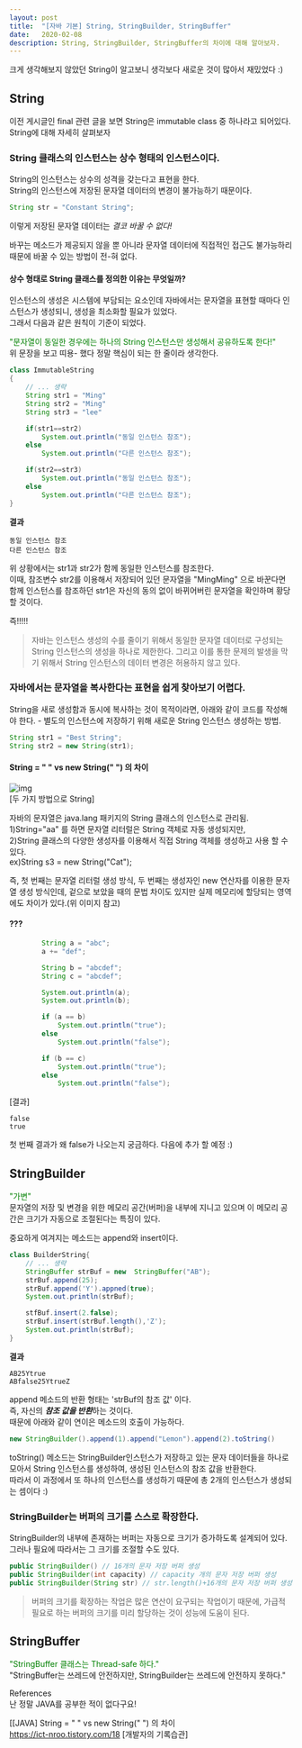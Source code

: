 ```yaml
---
layout: post
title:  "[자바 기본] String, StringBuilder, StringBuffer"
date:   2020-02-08
description: String, StringBuilder, StringBuffer의 차이에 대해 알아보자.
---
```


크게 생각해보지 않았던 String이 알고보니 생각보다 새로운 것이 많아서 재밌었다 :)  

## String

이전 게시글인 final 관련 글을 보면 String은 immutable class 중 하나라고 되어있다.  
String에 대해 자세히 살펴보자  

### String 클래스의 인스턴스는 상수 형태의 인스턴스이다.
String의 인스턴스는 상수의 성격을 갖는다고 표현을 한다.  
String의 인스턴스에 저장된 문자열 데이터의 변경이 불가능하기 때문이다.  

~~~ java
String str = "Constant String";
~~~
이렇게 저장된 문자열 데이터는 *결코 바꿀 수 없다!*  

바꾸는 메소드가 제공되지 않을 뿐 아니라 문자열 데이터에 직접적인 접근도 불가능하리 때문에 바꿀 수 있는 방법이 전-혀 없다.  

#### 상수 형태로 String 클래스를 정의한 이유는 무엇일까?
인스턴스의 생성은 시스템에 부담되는 요소인데 자바에서는 문자열을 표현할 때마다 인스턴스가 생성되니, 생성을 최소화할 필요가 있었다.  
그래서 다음과 같은 원칙이 기준이 되었다.  

<span style="color:green">"문자열이 동일한 경우에는 하나의 String 인스턴스만 생성해서 공유하도록 한다!"</span>  
위 문장을 보고 띠용- 했다 정말 핵심이 되는 한 줄이라 생각한다.  

~~~ java
class ImmutableString
{
    // ... 생략
    String str1 = "Ming"
    String str2 = "Ming"
    String str3 = "lee"

    if(str1==str2)
        System.out.println("동일 인스턴스 참조");
    else
        System.out.println("다른 인스턴스 참조");

    if(str2==str3)
        System.out.println("동일 인스턴스 참조");
    else
        System.out.println("다른 인스턴스 참조");
}
~~~

**결과**
~~~
동일 인스턴스 참조
다른 인스턴스 참조
~~~

위 상황에서는 str1과 str2가 함께 동일한 인스턴스를 참조한다.  
이때, 참조변수 str2를 이용해서 저장되어 있던 문자열을 "MingMing" 으로 바꾼다면 함께 인스턴스를 참조하던 str1은 자신의 동의 없이 바뀌어버린 문자열을 확인하며 황당할 것이다.  

즉!!!!!  
> 자바는 인스턴스 생성의 수를 줄이기 위해서 동일한 문자열 데이터로 구성되는 String 인스턴스의 생성을 하나로 제한한다. 그리고 이를 통한 문제의 발생을 막기 위해서 String 인스턴스의 데이터 변경은 허용하지 않고 있다.  

### 자바에서는 문자열을 복사한다는 표현을 쉽게 찾아보기 어렵다.

String을 새로 생성함과 동시에 복사하는 것이 목적이라면, 아래와 같이 코드를 작성해야 한다. - 별도의 인스턴스에 저장하기 위해 새로운 String 인스턴스 생성하는 방법.
~~~ java
String str1 = "Best String";
String str2 = new String(str1);
~~~  
  
  

#### String = " " vs new String(" ") 의 차이  
![img](https://user-images.githubusercontent.com/17976251/82747120-2607ea00-9dd1-11ea-9284-3ed539b7b1d2.png)  
[두 가지 방법으로 String]  

자바의 문자열은 java.lang 패키지의 String 클래스의 인스턴스로 관리됨.  
1)String="aa" 를 하면 문자열 리터럴은 String 객체로 자동 생성되지만,  
2)String 클래스의 다양한 생성자를 이용해서 직접 String 객체를 생성하고 사용 할 수 있다.  
ex)String s3 = new String("Cat");  

즉, 첫 번째는 문자열 리터럴 생성 방식, 두 번째는 생성자인 new 연산자를 이용한 문자열 생성 방식인데, 겉으로 보았을 때의 문법 차이도 있지만 실제 메모리에 할당되는 영역에도 차이가 있다.(위 이미지 참고)  

#### ???  
~~~ java
		String a = "abc";
		a += "def";

		String b = "abcdef";
		String c = "abcdef";

		System.out.println(a);
		System.out.println(b);

		if (a == b)
			System.out.println("true");
		else
			System.out.println("false");

		if (b == c)
			System.out.println("true");
		else
			System.out.println("false");
~~~

[결과]  
~~~
false
true
~~~  

첫 번째 결과가 왜 false가 나오는지 궁금하다. 다음에 추가 할 예정 :)  
  
  
## StringBuilder
<span style="color:green">"가변"</span>    
문자열의 저장 및 변경을 위한 메모리 공간(버퍼)을 내부에 지니고 있으며 이 메모리 공간은 크기가 자동으로 조절된다는 특징이 있다.  

중요하게 여겨지는 메소드는 append와 insert이다.  
~~~ java
class BuilderString{
    // ... 생략
    StringBuffer strBuf = new  StringBuffer("AB");
    strBuf.append(25);
    strBuf.append('Y').appned(true);
    System.out.println(strBuf);

    stfBuf.insert(2.false);
    strBuf.insert(strBuf.length(),'Z');
    System.out.println(strBuf);
}
~~~

**결과**
~~~
AB25Ytrue
ABfalse25YtrueZ
~~~

append 메소드의 반환 형태는 'strBuf의 참조 값' 이다.  
즉, 자신의 ***참조 값을 반환***하는 것이다.  
때문에 아래와 같이 연이은 메소드의 호출이 가능하다.

~~~ java
new StringBuilder().append(1).append("Lemon").append(2).toString()
~~~
toString() 메소드는 StringBuilder인스턴스가 저장하고 있는 문자 데이터들을 하나로 모아서 String 인스턴스를 생성하여, 생성된 인스턴스의 참조 값을 반환한다.  
따라서 이 과정에서 또 하나의 인스턴스를 생성하기 때문에 총 2개의 인스턴스가 생성되는 셈이다 :)  


### StringBuilder는 버퍼의 크기를 스스로 확장한다.
StringBuilder의 내부에 존재하는 버퍼는 자동으로 크기가 증가하도록 설계되어 있다.  그러나 필요에 따라서는 그 크기를 조절할 수도 있다. 

~~~ java
public StringBuilder() // 16개의 문자 저장 버퍼 생성
public StringBuilder(int capacity) // capacity 개의 문자 저장 버퍼 생성
public StringBuilder(String str) // str.length()+16개의 문자 저장 버퍼 생성
~~~

> 버퍼의 크기를 확장하는 작업은 많은 연산이 요구되는 작업이기 때문에, 가급적 필요로 하는 버퍼의 크기를 미리 할당하는 것이 성능에 도움이 된다.  




## StringBuffer
<span style="color:green">"StringBuffer 클래스는 Thread-safe 하다."</span>    
"StringBuffer는 쓰레드에 안전하지만, StringBuilder는 쓰레드에 안전하지 못하다."  


References  
난 정말 JAVA를 공부한 적이 없다구요!

[[JAVA] String = " " vs new String(" ") 의 차이  
https://ict-nroo.tistory.com/18 [개발자의 기록습관]

